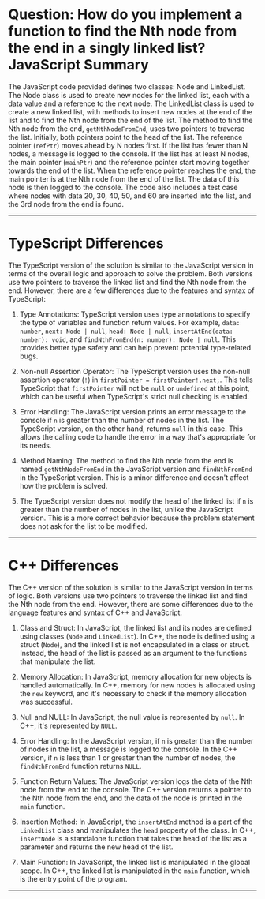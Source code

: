 # Question: How do you implement a function to find the Nth node from the end in a singly linked list? JavaScript Summary

The JavaScript code provided defines two classes: Node and LinkedList. The Node class is used to create new nodes for the linked list, each with a data value and a reference to the next node. The LinkedList class is used to create a new linked list, with methods to insert new nodes at the end of the list and to find the Nth node from the end of the list. The method to find the Nth node from the end, `getNthNodeFromEnd`, uses two pointers to traverse the list. Initially, both pointers point to the head of the list. The reference pointer (`refPtr`) moves ahead by N nodes first. If the list has fewer than N nodes, a message is logged to the console. If the list has at least N nodes, the main pointer (`mainPtr`) and the reference pointer start moving together towards the end of the list. When the reference pointer reaches the end, the main pointer is at the Nth node from the end of the list. The data of this node is then logged to the console. The code also includes a test case where nodes with data 20, 30, 40, 50, and 60 are inserted into the list, and the 3rd node from the end is found.

---

# TypeScript Differences

The TypeScript version of the solution is similar to the JavaScript version in terms of the overall logic and approach to solve the problem. Both versions use two pointers to traverse the linked list and find the Nth node from the end. However, there are a few differences due to the features and syntax of TypeScript:

1. Type Annotations: TypeScript version uses type annotations to specify the type of variables and function return values. For example, `data: number`, `next: Node | null`, `head: Node | null`, `insertAtEnd(data: number): void`, and `findNthFromEnd(n: number): Node | null`. This provides better type safety and can help prevent potential type-related bugs.

2. Non-null Assertion Operator: The TypeScript version uses the non-null assertion operator (`!`) in `firstPointer = firstPointer!.next;`. This tells TypeScript that `firstPointer` will not be `null` or `undefined` at this point, which can be useful when TypeScript's strict null checking is enabled.

3. Error Handling: The JavaScript version prints an error message to the console if `n` is greater than the number of nodes in the list. The TypeScript version, on the other hand, returns `null` in this case. This allows the calling code to handle the error in a way that's appropriate for its needs.

4. Method Naming: The method to find the Nth node from the end is named `getNthNodeFromEnd` in the JavaScript version and `findNthFromEnd` in the TypeScript version. This is a minor difference and doesn't affect how the problem is solved.

5. The TypeScript version does not modify the head of the linked list if `n` is greater than the number of nodes in the list, unlike the JavaScript version. This is a more correct behavior because the problem statement does not ask for the list to be modified.

---

# C++ Differences

The C++ version of the solution is similar to the JavaScript version in terms of logic. Both versions use two pointers to traverse the linked list and find the Nth node from the end. However, there are some differences due to the language features and syntax of C++ and JavaScript.

1. Class and Struct: In JavaScript, the linked list and its nodes are defined using classes (`Node` and `LinkedList`). In C++, the node is defined using a struct (`Node`), and the linked list is not encapsulated in a class or struct. Instead, the head of the list is passed as an argument to the functions that manipulate the list.

2. Memory Allocation: In JavaScript, memory allocation for new objects is handled automatically. In C++, memory for new nodes is allocated using the `new` keyword, and it's necessary to check if the memory allocation was successful.

3. Null and NULL: In JavaScript, the null value is represented by `null`. In C++, it's represented by `NULL`.

4. Error Handling: In the JavaScript version, if `n` is greater than the number of nodes in the list, a message is logged to the console. In the C++ version, if `n` is less than 1 or greater than the number of nodes, the `findNthFromEnd` function returns `NULL`.

5. Function Return Values: The JavaScript version logs the data of the Nth node from the end to the console. The C++ version returns a pointer to the Nth node from the end, and the data of the node is printed in the `main` function.

6. Insertion Method: In JavaScript, the `insertAtEnd` method is a part of the `LinkedList` class and manipulates the `head` property of the class. In C++, `insertNode` is a standalone function that takes the head of the list as a parameter and returns the new head of the list.

7. Main Function: In JavaScript, the linked list is manipulated in the global scope. In C++, the linked list is manipulated in the `main` function, which is the entry point of the program.

---
